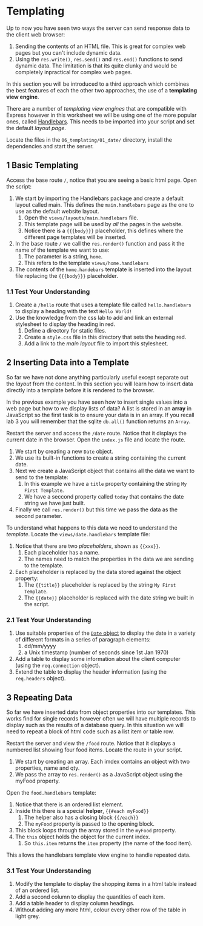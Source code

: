 
# Templating

Up to now you have seen two ways the server can send response data to the client web browser:

1. Sending the contents of an HTML file. This is great for complex web pages but you can't include dynamic data.
2. Using the `res.write()`, `res.send()` and `res.end()` functions to send dynamic data. The limitation is that its quite clunky and would be completely inpractical for complex web pages.

In this section you will be introduced to a third approach which combines the best features of each the other two approaches, the use of a **templating view engine**.

There are a number of _templating view engines_ that are compatible with Express however in this worksheet we will be using one of the more popular ones, called [Handlebars](https://www.npmjs.com/package/handlebars). This needs to be imported into your script and set the default _layout page_.

Locate the files in the `06_templating/01_date/` directory, install the dependencies and start the server.

## 1 Basic Templating

Access the base route `/`, notice that you are seeing a basic html page. Open the script:

1. We start by importing the Handlebars package and create a default layout called main. This defines the `main.handlebars` page as the one to use as the default website layout.
	1. Open the `views/layouts/main.handlebars` file.
	2. This template page will be used by _all_ the pages in the website.
	3. Notice there is a `{{{body}}}` placeholder, this defines where the different page templates will be inserted.
2. In the base route `/` we call the `res.render()` function and pass it the name of the template we want to use:
	1. The parameter is a string, `home`.
	2. This refers to the template `views/home.handlebars`
3. The contents of the `home.handebars` template is inserted into the layout file replacing the `{{{body}}}` placeholder.

### 1.1 Test Your Understanding

1. Create a `/hello` route that uses a template file called `hello.handlebars` to display a heading with the text `Hello World!`
2. Use the knowledge from the css lab to add and link an external stylesheet to display the heading in red.
	1. Define a directory for static files.
	2. Create a `style.css` file in this directory that sets the heading red.
	3. Add a link to the _main layout_ file to import this stylesheet.

## 2 Inserting Data into a Template

So far we have not done anything particularly useful except separate out the _layout_ from the content. In this section you will learn how to insert data directly into a template before it is rendered to the browser.

In the previous example you have seen how to insert single values into a web page but how to we display lists of data? A list is stored in an **array** in JavaScript so the first task is to ensure your data is in an array. If you recall lab 3 you will remember that the sqlite `db.all()` function returns an `Array`.

Restart the server and access the `/date` route. Notice that it displays the current date in the browser. Open the `index.js` file and locate the route.

1. We start by creating a new `Date` object.
2. We use its built-in functions to create a string containing the current date.
3. Next we create a JavaScript object that contains all the data we want to send to the template:
	1. In this example we have a `title` property containing the string `My First Template`.
	2. We have a seccond property called `today` that contains the date string we have just built.
4. Finally we call `res.render()` but this time we pass the data as the second parameter.

To understand what happens to this data we need to understand the _template_. Locate the `views/date.handlebars` template file:

1. Notice that there are two _placeholders_, shown as `{{xxx}}`.
	1. Each placeholder has a name.
	2. The names need to match the properties in the data we are sending to the template.
2. Each placeholder is replaced by the data stored against the object property:
	1. The `{{title}}` placeholder is replaced by the string `My First Template`.
	2. The `{{date}}` placeholder is replaced with the date string we built in the script.

### 2.1 Test Your Understanding

1. Use suitable properties of the [`Date` object](https://developer.mozilla.org/en-US/docs/Web/JavaScript/Reference/Global_Objects/Date) to display the date in a variety of different formats in a series of paragraph elements:
	1. dd/mm/yyyy
	2. a Unix timestamp (number of seconds since 1st Jan 1970)
2. Add a table to display some information about the client computer (using the `req.connection` object).
3. Extend the table to display the header information (using the `req.headers` object).

## 3 Repeating Data

So far we have inserted data from object properties into our templates. This works find for single records however often we will have multiple records to display such as the results of a database query. In this situation we will need to repeat a block of html code such as a list item or table row.

Restart the server and view the `/food` route. Notice that it displays a numbered list showing four food items. Locate the route in your script.

1. We start by creating an array. Each imdex contains an object with two properties, name and qty.
2. We pass the array to `res.render()` as a JavaScript object using the myFood property.

Open the `food.handlebars` template:

1. Notice that there is an ordered list element.
2. Inside this there is a special **helper**, `{{#each myFood}}`
	1. The helper also has a closing block `{{/each}}`
	2. The `myFood` property is passed to the opening block.
3. This block loops through the array stored in the `myFood` property.
4. The `this` object holds the object for the current index.
	1. So `this.item` returns the `item` property (the name of the food item).

This allows the handlebars template view engine to handle repeated data.

### 3.1 Test Your Understanding

1. Modify the template to display the shopping items in a html table instead of an ordered list.
2. Add a second column to display the quantities of each item.
3. Add a table header to display column headings.
4. Without adding any more html, colour every other row of the table in light grey.
